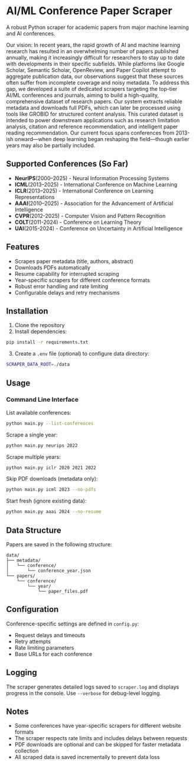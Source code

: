 # AI/ML Conference Paper Scraper

A robust Python scraper for academic papers from major machine learning and AI conferences.

Our vision: In recent years, the rapid growth of AI and machine learning research has resulted in an overwhelming number of papers published annually, making it increasingly difficult for researchers to stay up to date with developments in their specific subfields. While platforms like Google Scholar, Semantic Scholar, OpenReview, and Paper Copilot attempt to aggregate publication data, our observations suggest that these sources often suffer from incomplete coverage and noisy metadata. To address this gap, we developed a suite of dedicated scrapers targeting the top-tier AI/ML conferences and journals, aiming to build a high-quality, comprehensive dataset of research papers. Our system extracts reliable metadata and downloads full PDFs, which can later be processed using tools like GROBID for structured content analysis. This curated dataset is intended to power downstream applications such as research limitation analysis, citation and reference recommendation, and intelligent paper reading recommendation. Our current focus spans conferences from 2013-ish onward—when deep learning began reshaping the field—though earlier years may also be partially included.

## Supported Conferences (So Far)

- **NeurIPS**(2000–2025) - Neural Information Processing Systems
- **ICML**(2013–2025) - International Conference on Machine Learning
- **ICLR**(2013–2025) - International Conference on Learning Representations
- **AAAI**(2010–2025) - Association for the Advancement of Artificial Intelligence
- **CVPR**(2012-2025) - Computer Vision and Pattern Recognition
- **COLT**(2011-2024) - Conference on Learning Theory
- **UAI**(2015-2024) - Conference on Uncertainty in Artificial Intelligence

## Features

- Scrapes paper metadata (title, authors, abstract)
- Downloads PDFs automatically
- Resume capability for interrupted scraping
- Year-specific scrapers for different conference formats
- Robust error handling and rate limiting
- Configurable delays and retry mechanisms

## Installation

1. Clone the repository
2. Install dependencies:
```bash
pip install -r requirements.txt
```

3. Create a `.env` file (optional) to configure data directory:
```bash
SCRAPER_DATA_ROOT=./data
```

## Usage

### Command Line Interface

List available conferences:
```bash
python main.py --list-conferences
```

Scrape a single year:
```bash
python main.py neurips 2022
```

Scrape multiple years:
```bash
python main.py iclr 2020 2021 2022
```

Skip PDF downloads (metadata only):
```bash
python main.py icml 2023 --no-pdfs
```

Start fresh (ignore existing data):
```bash
python main.py aaai 2024 --no-resume
```


## Data Structure

Papers are saved in the following structure:
```
data/
├── metadata/
│   └── conference/
│       └── conference_year.json
└── papers/
    └── conference/
        └── year/
            └── paper_files.pdf
```

## Configuration

Conference-specific settings are defined in `config.py`:
- Request delays and timeouts
- Retry attempts
- Rate limiting parameters
- Base URLs for each conference

## Logging

The scraper generates detailed logs saved to `scraper.log` and displays progress in the console. Use `--verbose` for debug-level logging.

## Notes

- Some conferences have year-specific scrapers for different website formats
- The scraper respects rate limits and includes delays between requests
- PDF downloads are optional and can be skipped for faster metadata collection
- All scraped data is saved incrementally to prevent data loss